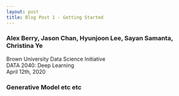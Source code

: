 ```yaml
---
layout: post
title: Blog Post 1 - Getting Started
---
```


### Alex Berry, Jason Chan, Hyunjoon Lee, Sayan Samanta, Christina Ye
Brown University Data Science Initiative  
DATA 2040: Deep Learning  
April 12th, 2020

### Generative Model etc etc